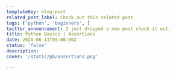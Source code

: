 ```yaml
---
templateKey: blog-post
related_post_label: Check out this related post
tags: ['python', 'beginners', ]
twitter_announcement: I just dropped a new post check it out.
title: Python Basics | Assertions
date: 2020-06-11T05:00:00Z
status: 'false'
description:
cover: '/static/pb/assertions.png'

---
```


<!--
<p style='text-align: center'>
<a href='https://waylonwalker.com/assertions'>
  <img
    style='width:500px; max-width:80%; margin: auto;'
    src="https://images.waylonwalker.com/assertions.png"
    alt="Read more from the Python Basics | Assertions article"
  />
  </a>
</p>

-->
